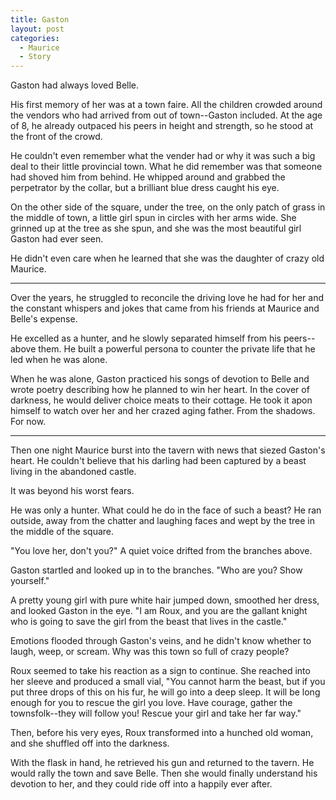 ```yaml
---
title: Gaston
layout: post
categories:
  - Maurice
  - Story
---
```

Gaston had always loved Belle.

His first memory of her was at a town faire. All the children crowded around the vendors who had arrived from out of town--Gaston included. At the age of 8, he already outpaced his peers in height and strength, so he stood at the front of the crowd.

He couldn't even remember what the vender had or why it was such a big deal to their little provincial town. What he did remember was that someone had shoved him from behind. He whipped around and grabbed the perpetrator by the collar, but a brilliant blue dress caught his eye.

On the other side of the square, under the tree, on the only patch of grass in the middle of town, a little girl spun in circles with her arms wide. She grinned up at the tree as she spun, and she was the most beautiful girl Gaston had ever seen.

He didn't even care when he learned that she was the daughter of crazy old Maurice.

* * *

Over the years, he struggled to reconcile the driving love he had for her and the constant whispers and jokes that came from his friends at Maurice and Belle's expense.

He excelled as a hunter, and he slowly separated himself from his peers--above them. He built a powerful persona to counter the private life that he led when he was alone.

When he was alone, Gaston practiced his songs of devotion to Belle and wrote poetry describing how he planned to win her heart. In the cover of darkness, he would deliver choice meats to their cottage. He took it apon himself to watch over her and her crazed aging father. From the shadows. For now.

* * *

Then one night Maurice burst into the tavern with news that siezed Gaston's heart. He couldn't believe that his darling had been captured by a beast living in the abandoned castle.

It was beyond his worst fears.

He was only a hunter. What could he do in the face of such a beast? He ran outside, away from the chatter and laughing faces and wept by the tree in the middle of the square.

"You love her, don't you?" A quiet voice drifted from the branches above.

Gaston startled and looked up in to the branches. "Who are you? Show yourself."

A pretty young girl with pure white hair jumped down, smoothed her dress, and looked Gaston in the eye. "I am Roux, and you are the gallant knight who is going to save the girl from the beast that lives in the castle."

Emotions flooded through Gaston's veins, and he didn't know whether to laugh, weep, or scream. Why was this town so full of crazy people?

Roux seemed to take his reaction as a sign to continue. She reached into her sleeve and produced a small vial, "You cannot harm the beast, but if you put three drops of this on his fur, he will go into a deep sleep. It will be long enough for you to rescue the girl you love. Have courage, gather the townsfolk--they will follow you! Rescue your girl and take her far way."

Then, before his very eyes, Roux transformed into a hunched old woman, and she shuffled off into the darkness.

With the flask in hand, he retrieved his gun and returned to the tavern. He would rally the town and save Belle. Then she would finally understand his devotion to her, and they could ride off into a happily ever after.